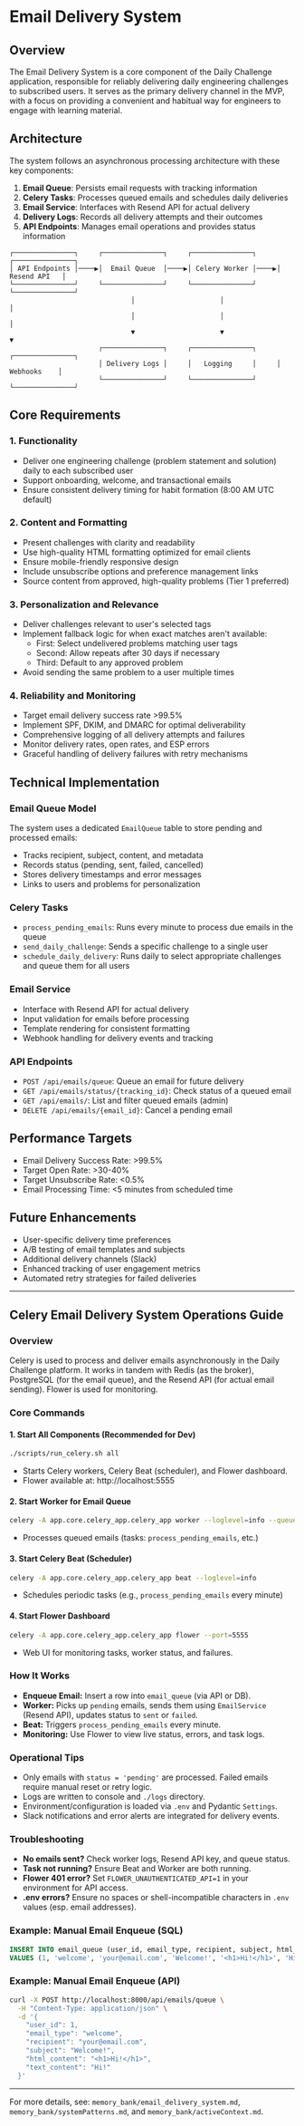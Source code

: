 # Email Delivery System

## Overview

The Email Delivery System is a core component of the Daily Challenge application, responsible for reliably delivering daily engineering challenges to subscribed users. It serves as the primary delivery channel in the MVP, with a focus on providing a convenient and habitual way for engineers to engage with learning material.

## Architecture

The system follows an asynchronous processing architecture with these key components:

1. **Email Queue**: Persists email requests with tracking information
2. **Celery Tasks**: Processes queued emails and schedules daily deliveries
3. **Email Service**: Interfaces with Resend API for actual delivery
4. **Delivery Logs**: Records all delivery attempts and their outcomes
5. **API Endpoints**: Manages email operations and provides status information

```
┌───────────────┐     ┌───────────────┐     ┌───────────────┐     ┌───────────────┐
│ API Endpoints │────▶│  Email Queue  │────▶│ Celery Worker │────▶│  Resend API   │
└───────────────┘     └───────────────┘     └───────────────┘     └───────────────┘
                              │                     │                      │
                              │                     │                      │
                              ▼                     ▼                      ▼
                      ┌───────────────┐     ┌───────────────┐     ┌───────────────┐
                      │ Delivery Logs │     │   Logging     │     │   Webhooks    │
                      └───────────────┘     └───────────────┘     └───────────────┘
```

## Core Requirements

### 1. Functionality
- Deliver one engineering challenge (problem statement and solution) daily to each subscribed user
- Support onboarding, welcome, and transactional emails
- Ensure consistent delivery timing for habit formation (8:00 AM UTC default)

### 2. Content and Formatting
- Present challenges with clarity and readability
- Use high-quality HTML formatting optimized for email clients
- Ensure mobile-friendly responsive design
- Include unsubscribe options and preference management links
- Source content from approved, high-quality problems (Tier 1 preferred)

### 3. Personalization and Relevance
- Deliver challenges relevant to user's selected tags
- Implement fallback logic for when exact matches aren't available:
  - First: Select undelivered problems matching user tags
  - Second: Allow repeats after 30 days if necessary
  - Third: Default to any approved problem
- Avoid sending the same problem to a user multiple times

### 4. Reliability and Monitoring
- Target email delivery success rate >99.5%
- Implement SPF, DKIM, and DMARC for optimal deliverability
- Comprehensive logging of all delivery attempts and failures
- Monitor delivery rates, open rates, and ESP errors
- Graceful handling of delivery failures with retry mechanisms

## Technical Implementation

### Email Queue Model
The system uses a dedicated `EmailQueue` table to store pending and processed emails:
- Tracks recipient, subject, content, and metadata
- Records status (pending, sent, failed, cancelled)
- Stores delivery timestamps and error messages
- Links to users and problems for personalization

### Celery Tasks
- `process_pending_emails`: Runs every minute to process due emails in the queue
- `send_daily_challenge`: Sends a specific challenge to a single user
- `schedule_daily_delivery`: Runs daily to select appropriate challenges and queue them for all users

### Email Service
- Interface with Resend API for actual delivery
- Input validation for emails before processing
- Template rendering for consistent formatting
- Webhook handling for delivery events and tracking

### API Endpoints
- `POST /api/emails/queue`: Queue an email for future delivery
- `GET /api/emails/status/{tracking_id}`: Check status of a queued email
- `GET /api/emails/`: List and filter queued emails (admin)
- `DELETE /api/emails/{email_id}`: Cancel a pending email

## Performance Targets
- Email Delivery Success Rate: >99.5%
- Target Open Rate: >30-40%
- Target Unsubscribe Rate: <0.5%
- Email Processing Time: <5 minutes from scheduled time

## Future Enhancements
- User-specific delivery time preferences
- A/B testing of email templates and subjects
- Additional delivery channels (Slack)
- Enhanced tracking of user engagement metrics
- Automated retry strategies for failed deliveries

---

## Celery Email Delivery System Operations Guide

### Overview
Celery is used to process and deliver emails asynchronously in the Daily Challenge platform. It works in tandem with Redis (as the broker), PostgreSQL (for the email queue), and the Resend API (for actual email sending). Flower is used for monitoring.

### Core Commands

#### 1. Start All Components (Recommended for Dev)
```bash
./scripts/run_celery.sh all
```
- Starts Celery workers, Celery Beat (scheduler), and Flower dashboard.
- Flower available at: http://localhost:5555

#### 2. Start Worker for Email Queue
```bash
celery -A app.core.celery_app.celery_app worker --loglevel=info --queues=emails
```
- Processes queued emails (tasks: `process_pending_emails`, etc.)

#### 3. Start Celery Beat (Scheduler)
```bash
celery -A app.core.celery_app.celery_app beat --loglevel=info
```
- Schedules periodic tasks (e.g., `process_pending_emails` every minute)

#### 4. Start Flower Dashboard
```bash
celery -A app.core.celery_app.celery_app flower --port=5555
```
- Web UI for monitoring tasks, worker status, and failures.

### How It Works
- **Enqueue Email:** Insert a row into `email_queue` (via API or DB).
- **Worker:** Picks up `pending` emails, sends them using `EmailService` (Resend API), updates status to `sent` or `failed`.
- **Beat:** Triggers `process_pending_emails` every minute.
- **Monitoring:** Use Flower to view live status, errors, and task logs.

### Operational Tips
- Only emails with `status = 'pending'` are processed. Failed emails require manual reset or retry logic.
- Logs are written to console and `./logs` directory.
- Environment/configuration is loaded via `.env` and Pydantic `Settings`.
- Slack notifications and error alerts are integrated for delivery events.

### Troubleshooting
- **No emails sent?** Check worker logs, Resend API key, and queue status.
- **Task not running?** Ensure Beat and Worker are both running.
- **Flower 401 error?** Set `FLOWER_UNAUTHENTICATED_API=1` in your environment for API access.
- **.env errors?** Ensure no spaces or shell-incompatible characters in `.env` values (esp. email addresses).

### Example: Manual Email Enqueue (SQL)
```sql
INSERT INTO email_queue (user_id, email_type, recipient, subject, html_content, text_content, status, scheduled_for)
VALUES (1, 'welcome', 'your@email.com', 'Welcome!', '<h1>Hi!</h1>', 'Hi!', 'pending', NOW());
```

### Example: Manual Email Enqueue (API)
```bash
curl -X POST http://localhost:8000/api/emails/queue \
  -H "Content-Type: application/json" \
  -d '{
    "user_id": 1,
    "email_type": "welcome",
    "recipient": "your@email.com",
    "subject": "Welcome!",
    "html_content": "<h1>Hi!</h1>",
    "text_content": "Hi!"
  }'
```

---

For more details, see: `memory_bank/email_delivery_system.md`, `memory_bank/systemPatterns.md`, and `memory_bank/activeContext.md`.

